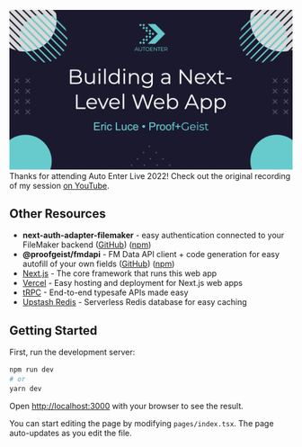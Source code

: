 ![Slide](public/slide.jpeg)
Thanks for attending Auto Enter Live 2022! Check out the original recording of my session [on YouTube](https://youtu.be/uBvSwujWk4E).

## Other Resources
- **next-auth-adapter-filemaker** - easy authentication connected to your FileMaker backend ([GitHub](https://github.com/proofgeist/next-auth-adapter-filemaker)) ([npm](https://www.npmjs.com/package/next-auth-adapter-filemaker))
- **@proofgeist/fmdapi** - FM Data API client + code generation for easy autofill of your own fields ([GitHub](https://github.com/proofgeist/fmdapi)) ([npm](https://www.npmjs.com/package/@proofgeist/fmdapi))
- [Next.js](https://nextjs.org/) - The core framework that runs this web app
- [Vercel](https://vercel.com/) - Easy hosting and deployment for Next.js web apps
- [tRPC](https://github.com/trpc/trpc) - End-to-end typesafe APIs made easy
- [Upstash Redis](https://upstash.com/) - Serverless Redis database for easy caching


## Getting Started

First, run the development server:

```bash
npm run dev
# or
yarn dev
```

Open [http://localhost:3000](http://localhost:3000) with your browser to see the result.

You can start editing the page by modifying `pages/index.tsx`. The page auto-updates as you edit the file.